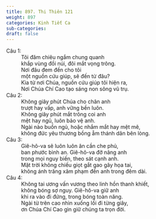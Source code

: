 ```yaml
---
title: 897. Thi Thiên 121
weight: 897
categories: Kinh Tiết Ca
sub-categories: 
draft: false
---
```

<dl><dt>Câu 1:</dt><dd data-verse="1">Tôi đăm chiêu ngắm chung quanh <br/>khắp vùng đồi núi, đôi mắt vọng trông. <br/>Nơi đâu đem đến cho tôi <br/>một nguồn cứu giúp, sẽ đến từ đâu? <br/>Kìa từ nơi Chúa, nguồn cứu giúp tôi hiện ra, <br/>Nơi Chúa Chí Cao tạo sáng non sông vũ trụ. </dd><dt>Câu 2:</dt><dd data-verse="2">Không giây phút Chúa cho chân anh <br/>trượt hay vấp, anh vững bền luôn. <br/>Không giây phút mắt trông coi anh <br/>mệt hay ngủ, luôn bảo vệ anh. <br/>Ngài nào buồn ngủ, hoặc nhắm mắt hay mệt mê, <br/>không đức yêu thương bồng ẵm thánh dân bên lòng. </dd><dt>Câu 3:</dt><dd data-verse="3">Giê-hô-va sẽ luôn luôn ân cần che phủ, <br/>ban phước bình an. Giê-hô-va đỡ nâng anh <br/>trong mọi nguy biến, theo sát cạnh anh. <br/>Mặt trời không chiếu giọt gắt gao gây họa tai, <br/>không ánh trăng xâm phạm đến anh trong đêm dài. </dd><dt>Câu 4:</dt><dd data-verse="4">Không tai ương vấn vương theo linh hồn thanh khiết, <br/>không bóng sợ nguy. Giê-hô-va giữ anh <br/>khi ra vào đi đứng, trong bóng toàn năng. <br/>Ngài từ trên cao nhìn xuống lối đi từng giây, <br/>ơn Chúa Chí Cao gìn giữ chúng ta trọn đời. </dd></dl>